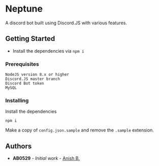 # Neptune

A discord bot built using Discord.JS with various features.

## Getting Started

* Install the dependencies via `npm i`

### Prerequisites

```
NodeJS version 8.x or higher
Discord.JS master branch
Discord Bot token
MySQL
```

### Installing


Install the dependencies

```
npm i
```

Make a copy of `config.json.sample` and remove the `.sample` extension.



## Authors

* **AB0529** - *Initial work* - [Anish B.](https://github.com/MoistSenpai)

